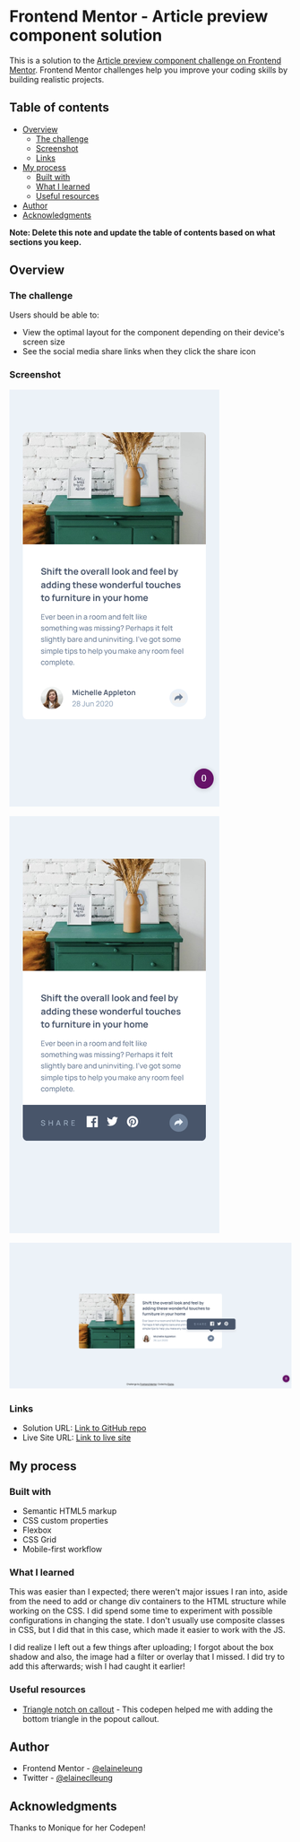 # Frontend Mentor - Article preview component solution

This is a solution to the [Article preview component challenge on Frontend Mentor](https://www.frontendmentor.io/challenges/article-preview-component-dYBN_pYFT). Frontend Mentor challenges help you improve your coding skills by building realistic projects. 

## Table of contents

- [Overview](#overview)
  - [The challenge](#the-challenge)
  - [Screenshot](#screenshot)
  - [Links](#links)
- [My process](#my-process)
  - [Built with](#built-with)
  - [What I learned](#what-i-learned)
  - [Useful resources](#useful-resources)
- [Author](#author)
- [Acknowledgments](#acknowledgments)

**Note: Delete this note and update the table of contents based on what sections you keep.**

## Overview

### The challenge

Users should be able to:

- View the optimal layout for the component depending on their device's screen size
- See the social media share links when they click the share icon

### Screenshot

![Mobile view of solution](./design/mobile.png)

![Mobile view of solution (active state)](./design/mobile_active.png)

![Desktop view of solution](./design/desktop.png)

### Links

- Solution URL: [Link to GitHub repo](https://github.com/elaineleung/frontendmentor/tree/main/articlepreviewcomponent)
- Live Site URL: [Link to live site](https://elaineleung.github.io/frontendmentor/articlepreviewcomponent/)

## My process

### Built with

- Semantic HTML5 markup
- CSS custom properties
- Flexbox
- CSS Grid
- Mobile-first workflow

### What I learned

This was easier than I expected; there weren't major issues I ran into, aside from the need to add or change div containers to the HTML structure while working on the CSS. I did spend some time to experiment with possible configurations in changing the state. I don't usually use composite classes in CSS, but I did that in this case, which made it easier to work with the JS.

I did realize I left out a few things after uploading; I forgot about the box shadow and also, the image had a filter or overlay that I missed. I did try to add this afterwards; wish I had caught it earlier!

### Useful resources

- [Triangle notch on callout](https://codepen.io/moniqueward/pen/yNGQBz) - This codepen helped me with adding the bottom triangle in the popout callout.

## Author

- Frontend Mentor - [@elaineleung](https://www.frontendmentor.io/profile/elaineleung)
- Twitter - [@elaineclleung](https://twitter.com/elaineclleung)


## Acknowledgments

Thanks to Monique for her Codepen!
